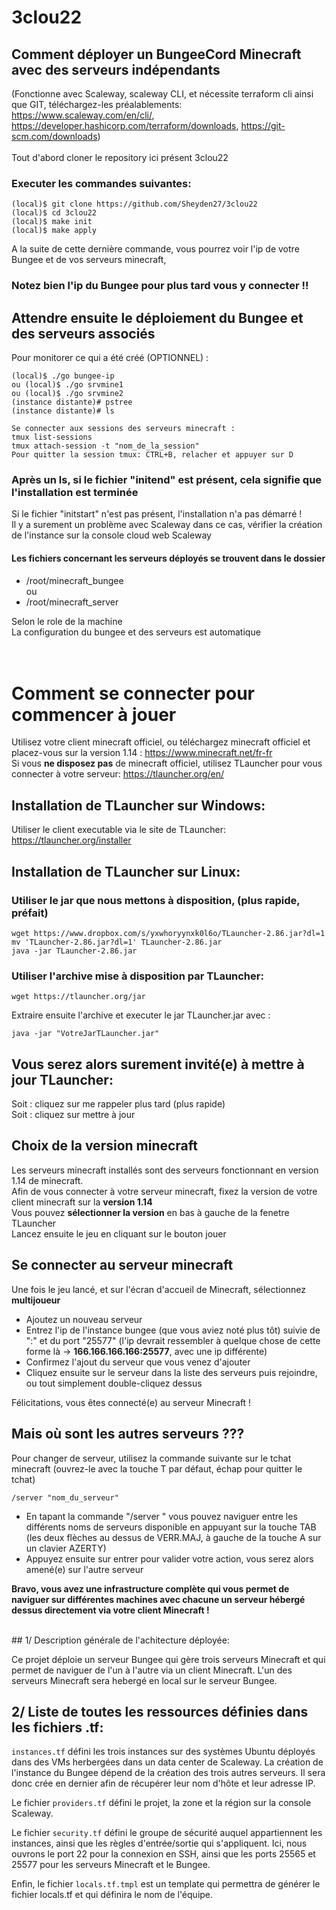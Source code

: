 # 3clou22
## Comment déployer un BungeeCord Minecraft avec des serveurs indépendants
(Fonctionne avec Scaleway, scaleway CLI, et nécessite terraform cli ainsi que GIT, téléchargez-les préalablements:
https://www.scaleway.com/en/cli/, https://developer.hashicorp.com/terraform/downloads, https://git-scm.com/downloads) <br> <br>
Tout d'abord cloner le repository ici présent 3clou22
### Executer les commandes suivantes:


```
(local)$ git clone https://github.com/Sheyden27/3clou22
(local)$ cd 3clou22
(local)$ make init
(local)$ make apply
```
A la suite de cette dernière commande, vous pourrez voir l'ip de votre Bungee et de vos serveurs minecraft,
### **Notez bien l'ip du Bungee** pour plus tard vous y connecter !!

## Attendre ensuite le déploiement du Bungee et des serveurs associés

Pour monitorer ce qui a été créé (OPTIONNEL) :
```
(local)$ ./go bungee-ip
ou (local)$ ./go srvmine1
ou (local)$ ./go srvmine2
(instance distante)# pstree
(instance distante)# ls

Se connecter aux sessions des serveurs minecraft :
tmux list-sessions
tmux attach-session -t "nom_de_la_session"
Pour quitter la session tmux: CTRL+B, relacher et appuyer sur D
```
### Après un ls, si le fichier "initend" est présent, cela signifie que l'installation est terminée
Si le fichier "initstart" n'est pas présent, l'installation n'a pas démarré ! <br>
Il y a surement un problème avec Scaleway dans ce cas, vérifier la création de l'instance sur la console cloud web Scaleway

#### Les fichiers concernant les serveurs déployés se trouvent dans le dossier
- /root/minecraft_bungee <br>ou
- /root/minecraft_server

Selon le role de la machine <br>
La configuration du bungee et des serveurs est automatique
<br> <br> <br>

# Comment se connecter pour commencer à jouer
Utilisez votre client minecraft officiel, ou téléchargez minecraft officiel et placez-vous sur la version 1.14 : https://www.minecraft.net/fr-fr <br>
Si vous **ne disposez pas** de minecraft officiel, utilisez TLauncher pour vous connecter à votre serveur: https://tlauncher.org/en/

## Installation de TLauncher sur Windows:
Utiliser le client executable via le site de TLauncher: https://tlauncher.org/installer

## Installation de TLauncher sur Linux:
### Utiliser le jar que nous mettons à disposition, (plus rapide, préfait)
```
wget https://www.dropbox.com/s/yxwhoryynxk0l6o/TLauncher-2.86.jar?dl=1
mv 'TLauncher-2.86.jar?dl=1' TLauncher-2.86.jar
java -jar TLauncher-2.86.jar
```
### Utiliser l'archive mise à disposition par TLauncher:
```
wget https://tlauncher.org/jar
```
Extraire ensuite l'archive et executer le jar TLauncher.jar avec : 
```
java -jar "VotreJarTLauncher.jar"
```

## Vous serez alors surement invité(e) à mettre à jour TLauncher:
Soit : cliquez sur me rappeler plus tard (plus rapide) <br>
Soit : cliquez sur mettre à jour

## Choix de la version minecraft
Les serveurs minecraft installés sont des serveurs fonctionnant en version 1.14 de minecraft. <br>
Afin de vous connecter à votre serveur minecraft, fixez la version de votre client minecraft sur la **version 1.14** <br>
Vous pouvez **sélectionner la version** en bas à gauche de la fenetre TLauncher <br>
Lancez ensuite le jeu en cliquant sur le bouton jouer

## Se connecter au serveur minecraft
Une fois le jeu lancé, et sur l'écran d'accueil de Minecraft, sélectionnez **multijoueur**
- Ajoutez un nouveau serveur
- Entrez l'ip de l'instance bungee (que vous aviez noté plus tôt) suivie de ":" et du port "25577"
(l'ip devrait ressembler à quelque chose de cette forme là -> **166.166.166.166:25577**, avec une ip différente)
- Confirmez l'ajout du serveur que vous venez d'ajouter
- Cliquez ensuite sur le serveur dans la liste des serveurs puis rejoindre, ou tout simplement double-cliquez dessus

Félicitations, vous êtes connecté(e) au serveur Minecraft !

## Mais où sont les autres serveurs ???
Pour changer de serveur, utilisez la commande suivante sur le tchat minecraft (ouvrez-le avec la touche T par défaut, échap pour quitter le tchat)
```
/server "nom_du_serveur"
```
- En tapant la commande "/server " vous pouvez naviguer entre les différents noms de serveurs disponible en appuyant sur la touche TAB (les deux flèches au dessus de VERR.MAJ, à gauche de la touche A sur un clavier AZERTY)
- Appuyez ensuite sur entrer pour valider votre action, vous serez alors amené(e) sur l'autre serveur

**Bravo, vous avez une infrastructure complète qui vous permet de naviguer sur différentes machines avec chacune un serveur hébergé dessus directement via votre client Minecraft !**

<br>
## 1/ Description générale de l'achitecture déployée:

Ce projet déploie un serveur Bungee qui gère trois serveurs Minecraft et qui permet de naviguer de l'un à l'autre via un client Minecraft. L'un des serveurs Minecraft sera hebergé en local sur le serveur Bungee.



## 2/ Liste de toutes les ressources définies dans les fichiers .tf:

`instances.tf` défini les trois instances sur des systèmes Ubuntu déployés dans des VMs herbergées dans un data center de Scaleway.
La création de l'instance du Bungee dépend de la création des trois autres serveurs. Il sera donc crée en dernier afin de récupérer leur nom d'hôte et leur adresse IP.

Le fichier `providers.tf` défini le projet, la zone et la région sur la console Scaleway.

Le fichier `security.tf` défini le groupe de sécurité auquel appartiennent les instances, ainsi que les règles d'entrée/sortie qui s'appliquent. Ici, nous ouvrons le port 22 pour la connexion en SSH, ainsi que les ports 25565 et 25577 pour les serveurs Minecraft et le Bungee.

Enfin, le fichier `locals.tf.tmpl` est un template qui permettra de générer le fichier locals.tf et qui définira le nom de l'équipe.
